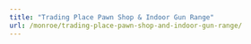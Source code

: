 ```yaml
---
title: "Trading Place Pawn Shop & Indoor Gun Range"
url: /monroe/trading-place-pawn-shop-and-indoor-gun-range/
---
```

